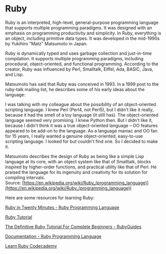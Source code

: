 
Ruby
====


Ruby is an interpreted, high-level, general-purpose programming language that supports multiple programming paradigms. It was designed with an emphasis on programming productivity and simplicity. In Ruby, everything is an object, including primitive data types. It was developed in the mid-1990s by Yukihiro "Matz" Matsumoto in Japan.

Ruby is dynamically typed and uses garbage collection and just-in-time compilation. It supports multiple programming paradigms, including procedural, object-oriented, and functional programming. According to the creator, Ruby was influenced by Perl, Smalltalk, Eiffel, Ada, BASIC, Java, and Lisp.

Matsumoto has said that Ruby was conceived in 1993. In a 1999 post to the ruby-talk mailing list, he describes some of his early ideas about the language:

I was talking with my colleague about the possibility of an object-oriented scripting language. I knew Perl (Perl4, not Perl5), but I didn't like it really, because it had the smell of a toy language (it still has). The object-oriented language seemed very promising. I knew Python then. But I didn't like it, because I didn't think it was a true object-oriented language –  OO features appeared to be add-on to the language. As a language maniac and OO fan for 15 years, I really wanted a genuine object-oriented, easy-to-use scripting language. I looked for but couldn't find one. So I decided to make it.

Matsumoto describes the design of Ruby as being like a simple Lisp language at its core, with an object system like that of Smalltalk, blocks inspired by higher-order functions, and practical utility like that of Perl. He praised the language for its ingenuity and creativity for its solution for compiling intervals.  
Source: [https://en.wikipedia.org/wiki/Ruby_(programming_language)](https://en.wikipedia.org/wiki/Ruby_(programming_language))

Here are some resources for learning Ruby:

[Ruby in Twenty Minutes - Ruby Programming Language](https://www.ruby-lang.org/en/documentation/quickstart/)

[Ruby Tutorial](https://www.tutorialspoint.com/ruby/index.htm)

[The Definitive Ruby Tutorial For Complete Beginners - RubyGuides](https://www.rubyguides.com/ruby-tutorial/)

[Documentation - Ruby Programming Language](https://www.ruby-lang.org/en/documentation/)

[Learn Ruby  Codecademy](https://www.codecademy.com/learn/learn-ruby)